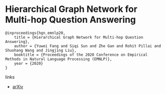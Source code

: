 # Hierarchical Graph Network for Multi-hop Question Answering

```
@inproceedings{hgn_emnlp20,
    title = {Hierarchical Graph Network for Multi-hop Question Answering},
    author = {Yuwei Fang and Siqi Sun and Zhe Gan and Rohit Pillai and Shuohang Wang and Jingjing Liu},
    booktitle = {Proceedings of the 2020 Conference on Empirical Methods in Natural Language Processing (EMNLP)},
    year = {2020}
}
```


links
- [arXiv](https://arxiv.org/abs/1911.03631)